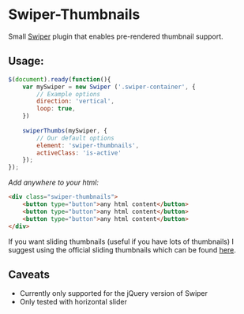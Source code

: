 # Swiper-Thumbnails
Small [Swiper](http://idangero.us/swiper/#.V49zbZOrhBc) plugin that enables pre-rendered thumbnail support.

## Usage:
```javascript
$(document).ready(function(){
    var mySwiper = new Swiper ('.swiper-container', {
        // Example options
        direction: 'vertical',
        loop: true,
    })
  
    swiperThumbs(mySwiper, {
        // Our default options
        element: 'swiper-thumbnails',
        activeClass: 'is-active'
    });
});
```

*Add anywhere to your html:*
```html
<div class="swiper-thumbnails">
    <button type="button">any html content</button>
    <button type="button">any html content</button>
    <button type="button">any html content</button>
</div>
```

If you want sliding thumbnails (useful if you have lots of thumbnails) I suggest using the official sliding thumbnails which can be found [here](http://idangero.us/swiper/demos/23-thumbs-gallery.html).

## Caveats
* Currently only supported for the jQuery version of Swiper
* Only tested with horizontal slider